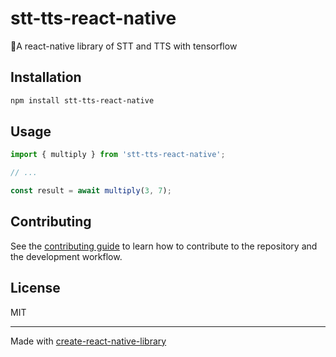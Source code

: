 # stt-tts-react-native

A react-native library of STT and TTS with tensorflow

## Installation

```sh
npm install stt-tts-react-native
```

## Usage

```js
import { multiply } from 'stt-tts-react-native';

// ...

const result = await multiply(3, 7);
```

## Contributing

See the [contributing guide](CONTRIBUTING.md) to learn how to contribute to the repository and the development workflow.

## License

MIT

---

Made with [create-react-native-library](https://github.com/callstack/react-native-builder-bob)
